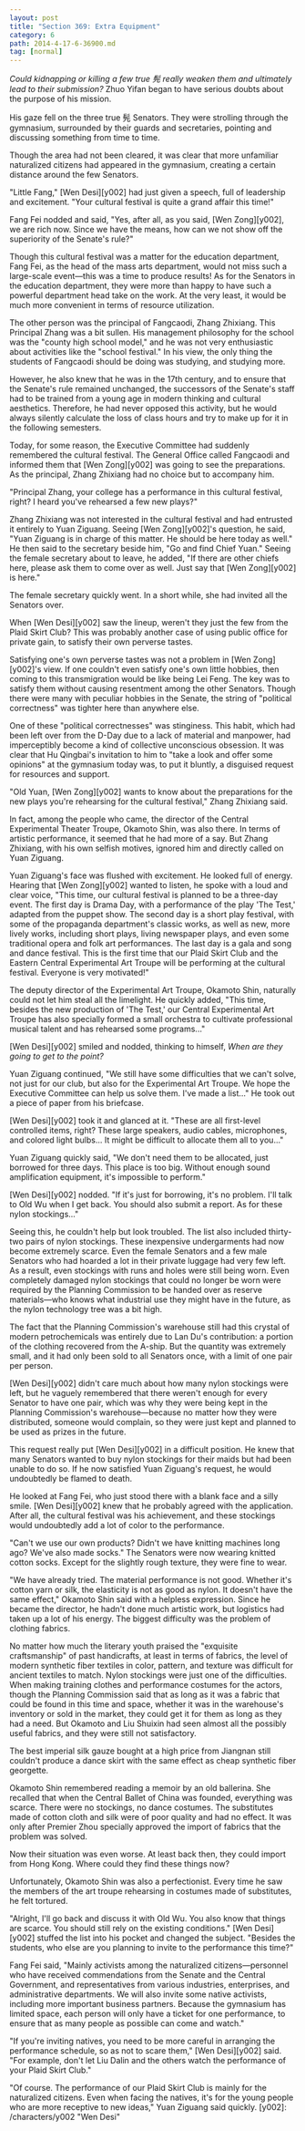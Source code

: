 ```yaml
---
layout: post
title: "Section 369: Extra Equipment"
category: 6
path: 2014-4-17-6-36900.md
tag: [normal]
---
```


*Could kidnapping or killing a few true 髡 really weaken them and ultimately lead to their submission?* Zhuo Yifan began to have serious doubts about the purpose of his mission.

His gaze fell on the three true 髡 Senators. They were strolling through the gymnasium, surrounded by their guards and secretaries, pointing and discussing something from time to time.

Though the area had not been cleared, it was clear that more unfamiliar naturalized citizens had appeared in the gymnasium, creating a certain distance around the few Senators.

"Little Fang," [Wen Desi][y002] had just given a speech, full of leadership and excitement. "Your cultural festival is quite a grand affair this time!"

Fang Fei nodded and said, "Yes, after all, as you said, [Wen Zong][y002], we are rich now. Since we have the means, how can we not show off the superiority of the Senate's rule?"

Though this cultural festival was a matter for the education department, Fang Fei, as the head of the mass arts department, would not miss such a large-scale event—this was a time to produce results! As for the Senators in the education department, they were more than happy to have such a powerful department head take on the work. At the very least, it would be much more convenient in terms of resource utilization.

The other person was the principal of Fangcaodi, Zhang Zhixiang. This Principal Zhang was a bit sullen. His management philosophy for the school was the "county high school model," and he was not very enthusiastic about activities like the "school festival." In his view, the only thing the students of Fangcaodi should be doing was studying, and studying more.

However, he also knew that he was in the 17th century, and to ensure that the Senate's rule remained unchanged, the successors of the Senate's staff had to be trained from a young age in modern thinking and cultural aesthetics. Therefore, he had never opposed this activity, but he would always silently calculate the loss of class hours and try to make up for it in the following semesters.

Today, for some reason, the Executive Committee had suddenly remembered the cultural festival. The General Office called Fangcaodi and informed them that [Wen Zong][y002] was going to see the preparations. As the principal, Zhang Zhixiang had no choice but to accompany him.

"Principal Zhang, your college has a performance in this cultural festival, right? I heard you've rehearsed a few new plays?"

Zhang Zhixiang was not interested in the cultural festival and had entrusted it entirely to Yuan Ziguang. Seeing [Wen Zong][y002]'s question, he said, "Yuan Ziguang is in charge of this matter. He should be here today as well." He then said to the secretary beside him, "Go and find Chief Yuan." Seeing the female secretary about to leave, he added, "If there are other chiefs here, please ask them to come over as well. Just say that [Wen Zong][y002] is here."

The female secretary quickly went. In a short while, she had invited all the Senators over.

When [Wen Desi][y002] saw the lineup, weren't they just the few from the Plaid Skirt Club? This was probably another case of using public office for private gain, to satisfy their own perverse tastes.

Satisfying one's own perverse tastes was not a problem in [Wen Zong][y002]'s view. If one couldn't even satisfy one's own little hobbies, then coming to this transmigration would be like being Lei Feng. The key was to satisfy them without causing resentment among the other Senators. Though there were many with peculiar hobbies in the Senate, the string of "political correctness" was tighter here than anywhere else.

One of these "political correctnesses" was stinginess. This habit, which had been left over from the D-Day due to a lack of material and manpower, had imperceptibly become a kind of collective unconscious obsession. It was clear that Hu Qingbai's invitation to him to "take a look and offer some opinions" at the gymnasium today was, to put it bluntly, a disguised request for resources and support.

"Old Yuan, [Wen Zong][y002] wants to know about the preparations for the new plays you're rehearsing for the cultural festival," Zhang Zhixiang said.

In fact, among the people who came, the director of the Central Experimental Theater Troupe, Okamoto Shin, was also there. In terms of artistic performance, it seemed that he had more of a say. But Zhang Zhixiang, with his own selfish motives, ignored him and directly called on Yuan Ziguang.

Yuan Ziguang's face was flushed with excitement. He looked full of energy. Hearing that [Wen Zong][y002] wanted to listen, he spoke with a loud and clear voice, "This time, our cultural festival is planned to be a three-day event. The first day is Drama Day, with a performance of the play 'The Test,' adapted from the puppet show. The second day is a short play festival, with some of the propaganda department's classic works, as well as new, more lively works, including short plays, living newspaper plays, and even some traditional opera and folk art performances. The last day is a gala and song and dance festival. This is the first time that our Plaid Skirt Club and the Eastern Central Experimental Art Troupe will be performing at the cultural festival. Everyone is very motivated!"

The deputy director of the Experimental Art Troupe, Okamoto Shin, naturally could not let him steal all the limelight. He quickly added, "This time, besides the new production of 'The Test,' our Central Experimental Art Troupe has also specially formed a small orchestra to cultivate professional musical talent and has rehearsed some programs..."

[Wen Desi][y002] smiled and nodded, thinking to himself, *When are they going to get to the point?*

Yuan Ziguang continued, "We still have some difficulties that we can't solve, not just for our club, but also for the Experimental Art Troupe. We hope the Executive Committee can help us solve them. I've made a list..." He took out a piece of paper from his briefcase.

[Wen Desi][y002] took it and glanced at it. "These are all first-level controlled items, right? These large speakers, audio cables, microphones, and colored light bulbs... It might be difficult to allocate them all to you..."

Yuan Ziguang quickly said, "We don't need them to be allocated, just borrowed for three days. This place is too big. Without enough sound amplification equipment, it's impossible to perform."

[Wen Desi][y002] nodded. "If it's just for borrowing, it's no problem. I'll talk to Old Wu when I get back. You should also submit a report. As for these nylon stockings..."

Seeing this, he couldn't help but look troubled. The list also included thirty-two pairs of nylon stockings. These inexpensive undergarments had now become extremely scarce. Even the female Senators and a few male Senators who had hoarded a lot in their private luggage had very few left. As a result, even stockings with runs and holes were still being worn. Even completely damaged nylon stockings that could no longer be worn were required by the Planning Commission to be handed over as reserve materials—who knows what industrial use they might have in the future, as the nylon technology tree was a bit high.

The fact that the Planning Commission's warehouse still had this crystal of modern petrochemicals was entirely due to Lan Du's contribution: a portion of the clothing recovered from the A-ship. But the quantity was extremely small, and it had only been sold to all Senators once, with a limit of one pair per person.

[Wen Desi][y002] didn't care much about how many nylon stockings were left, but he vaguely remembered that there weren't enough for every Senator to have one pair, which was why they were being kept in the Planning Commission's warehouse—because no matter how they were distributed, someone would complain, so they were just kept and planned to be used as prizes in the future.

This request really put [Wen Desi][y002] in a difficult position. He knew that many Senators wanted to buy nylon stockings for their maids but had been unable to do so. If he now satisfied Yuan Ziguang's request, he would undoubtedly be flamed to death.

He looked at Fang Fei, who just stood there with a blank face and a silly smile. [Wen Desi][y002] knew that he probably agreed with the application. After all, the cultural festival was his achievement, and these stockings would undoubtedly add a lot of color to the performance.

"Can't we use our own products? Didn't we have knitting machines long ago? We've also made socks." The Senators were now wearing knitted cotton socks. Except for the slightly rough texture, they were fine to wear.

"We have already tried. The material performance is not good. Whether it's cotton yarn or silk, the elasticity is not as good as nylon. It doesn't have the same effect," Okamoto Shin said with a helpless expression. Since he became the director, he hadn't done much artistic work, but logistics had taken up a lot of his energy. The biggest difficulty was the problem of clothing fabrics.

No matter how much the literary youth praised the "exquisite craftsmanship" of past handicrafts, at least in terms of fabrics, the level of modern synthetic fiber textiles in color, pattern, and texture was difficult for ancient textiles to match. Nylon stockings were just one of the difficulties. When making training clothes and performance costumes for the actors, though the Planning Commission said that as long as it was a fabric that could be found in this time and space, whether it was in the warehouse's inventory or sold in the market, they could get it for them as long as they had a need. But Okamoto and Liu Shuixin had seen almost all the possibly useful fabrics, and they were still not satisfactory.

The best imperial silk gauze bought at a high price from Jiangnan still couldn't produce a dance skirt with the same effect as cheap synthetic fiber georgette.

Okamoto Shin remembered reading a memoir by an old ballerina. She recalled that when the Central Ballet of China was founded, everything was scarce. There were no stockings, no dance costumes. The substitutes made of cotton cloth and silk were of poor quality and had no effect. It was only after Premier Zhou specially approved the import of fabrics that the problem was solved.

Now their situation was even worse. At least back then, they could import from Hong Kong. Where could they find these things now?

Unfortunately, Okamoto Shin was also a perfectionist. Every time he saw the members of the art troupe rehearsing in costumes made of substitutes, he felt tortured.

"Alright, I'll go back and discuss it with Old Wu. You also know that things are scarce. You should still rely on the existing conditions." [Wen Desi][y002] stuffed the list into his pocket and changed the subject. "Besides the students, who else are you planning to invite to the performance this time?"

Fang Fei said, "Mainly activists among the naturalized citizens—personnel who have received commendations from the Senate and the Central Government, and representatives from various industries, enterprises, and administrative departments. We will also invite some native activists, including more important business partners. Because the gymnasium has limited space, each person will only have a ticket for one performance, to ensure that as many people as possible can come and watch."

"If you're inviting natives, you need to be more careful in arranging the performance schedule, so as not to scare them," [Wen Desi][y002] said. "For example, don't let Liu Dalin and the others watch the performance of your Plaid Skirt Club."

"Of course. The performance of our Plaid Skirt Club is mainly for the naturalized citizens. Even when facing the natives, it's for the young people who are more receptive to new ideas," Yuan Ziguang said quickly.
[y002]: /characters/y002 "Wen Desi"